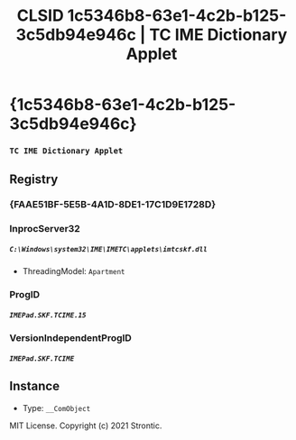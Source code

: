 ﻿---
title: "CLSID 1c5346b8-63e1-4c2b-b125-3c5db94e946c | TC IME Dictionary Applet"
excerpt: What is COM-Object CLSID 1c5346b8-63e1-4c2b-b125-3c5db94e946c?
---

# {1c5346b8-63e1-4c2b-b125-3c5db94e946c}

### `TC IME Dictionary Applet`

## Registry


### {FAAE51BF-5E5B-4A1D-8DE1-17C1D9E1728D}


### InprocServer32

##### `C:\Windows\system32\IME\IMETC\applets\imtcskf.dll`
* ThreadingModel: `Apartment`

### ProgID

##### `IMEPad.SKF.TCIME.15`

### VersionIndependentProgID

##### `IMEPad.SKF.TCIME`

## Instance

* Type: `__ComObject`

MIT License. Copyright (c) 2021 Strontic.


